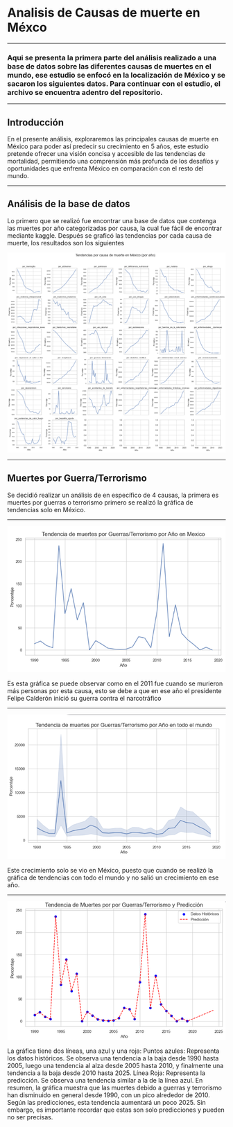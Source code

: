 # Analisis de Causas de muerte en Méxco
---
### Aqui se presenta la primera parte del análisis realizado a una base de datos sobre las diferentes causas de muertes en el mundo, ese estudio se enfocó en la localización de México y se sacaron los siguientes datos. Para continuar con el estudio, el archivo se encuentra adentro del repositorio.
---
## Introducción

En el presente análisis, exploraremos las
principales causas de muerte en México para
poder así predecir su crecimiento en 5 años, este
estudio pretende ofrecer una visión concisa y
accesible de las tendencias de mortalidad,
permitiendo una comprensión más profunda de
los desafíos y oportunidades que enfrenta
México en comparación con el resto del mundo.

---

## Análisis de la base de datos

Lo primero que se realizó fue encontrar una base de datos que contenga las muertes
por año categorizadas por causa, la cual fue fácil de encontrar mediante kaggle.
Después se graficó las tendencias por cada causa de muerte, los resultados son los
siguientes

![Gráfica](https://github.com/UP210709/Proyecto-Mate/blob/main/Imagenes/TendenciasMuertes.png)  

---
## Muertes por Guerra/Terrorismo

Se decidió realizar un análisis de en específico de 4 causas, la primera es muertes por
guerras o terrorismo primero se realizó la gráfica de tendencias solo en México.

---

![Gráfica2](https://github.com/UP210709/Proyecto-Mate/blob/main/Imagenes/Grafica2.png)  

Es esta gráfica se puede observar
como en el 2011 fue cuando se
murieron más personas por esta
causa, esto se debe a que en ese
año el presidente Felipe Calderón
inició su guerra contra el
narcotráfico

---

![Gráfica1](https://github.com/UP210709/Proyecto-Mate/blob/main/Imagenes/Grafica3.png)  

Este crecimiento solo se vio
en México, puesto que
cuando se realizó la gráfica de
tendencias con todo el
mundo y no salió un
crecimiento en ese año.

---

![Gráfica1](https://github.com/UP210709/Proyecto-Mate/blob/main/Imagenes/Grafica4.png)  


La gráfica tiene dos líneas, una azul y una roja:
Puntos azules: Representa los datos históricos. Se observa una tendencia a la baja desde
1990 hasta 2005, luego una tendencia al alza desde 2005 hasta 2010, y finalmente una
tendencia a la baja desde 2010 hasta 2025.
Línea Roja: Representa la predicción. Se observa una tendencia similar a la de la línea
azul.
En resumen, la gráfica muestra que las muertes debido a guerras y terrorismo han
disminuido en general desde 1990, con un pico alrededor de 2010. Según las predicciones,
esta tendencia aumentará un poco 2025. Sin embargo, es importante recordar que estas son
solo predicciones y pueden no ser precisas.
